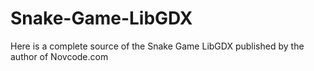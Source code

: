 Snake-Game-LibGDX
=================

Here is a complete source of the Snake Game LibGDX published by the author of Novcode.com
